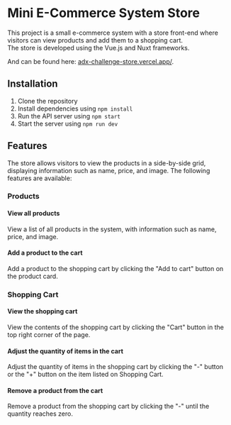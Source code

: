 # Mini E-Commerce System Store

This project is a small e-commerce system with a store front-end where visitors can view products and add them to a shopping cart.  
The store is developed using the Vue.js and Nuxt frameworks.

And can be found here: [adx-challenge-store.vercel.app/](adx-challenge-store.vercel.app/).

## Installation

1. Clone the repository
2. Install dependencies using `npm install`
3. Run the API server using `npm start`
4. Start the server using `npm run dev`

## Features

The store allows visitors to view the products in a side-by-side grid, displaying information such as name, price, and image. The following features are available:

### Products

#### View all products

View a list of all products in the system, with information such as name, price, and image.

#### Add a product to the cart

Add a product to the shopping cart by clicking the "Add to cart" button on the product card.

### Shopping Cart

#### View the shopping cart

View the contents of the shopping cart by clicking the "Cart" button in the top right corner of the page.

#### Adjust the quantity of items in the cart

Adjust the quantity of items in the shopping cart by clicking the "-" button or the "+" button on the item listed on Shopping Cart.

#### Remove a product from the cart

Remove a product from the shopping cart by clicking the "-" until the quantity reaches zero.
